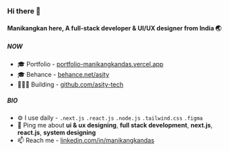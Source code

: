 ### Hi there 👋

#### Manikangkan here, A full-stack developer & UI/UX designer from India 🌏

##### NOW
- 🎓 Portfolio - [portfolio-manikangkandas.vercel.app](https://portfolio-manikangkandas.vercel.app/)
- 🎓 Behance - [behance.net/asity](https://www.behance.net/asity)
- 👷🏻‍♂️ Building - [github.com/asity-tech](https://www.github.com/asity-tech/)

##### BIO

- ⚙️ I use daily - `.next.js` `.react.js` `.node.js` `.tailwind.css` `.figma`
- 💬 Ping me about **ui & ux designing**, **full stack development**, **next.js**, **react.js**, **system designing**
- 📫 Reach me - [linkedin.com/in/manikangkandas](https://www.linkedin.com/in/manikangkandas/)

